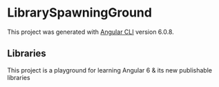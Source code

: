# LibrarySpawningGround

This project was generated with [Angular CLI](https://github.com/angular/angular-cli) version 6.0.8.

## Libraries

This project is a playground for learning Angular 6 & its new publishable libraries
